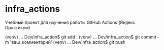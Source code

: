 # infra_actions
Учебный проект для изучения работы GitHub Actions (Яндекс Практикум)

(venv) ... Dev/infra_action$ git add .
(venv) ... Dev/infra_action$ git commit -m 'ваш_комментарий'
(venv) ... Dev/infra_action$ git push 